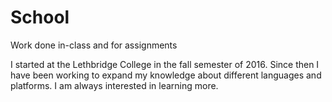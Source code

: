 # School
Work done in-class and for assignments

I started at the Lethbridge College in the fall semester of 2016. Since then I have been working to expand my knowledge
about different languages and platforms. I am always interested in learning more.

